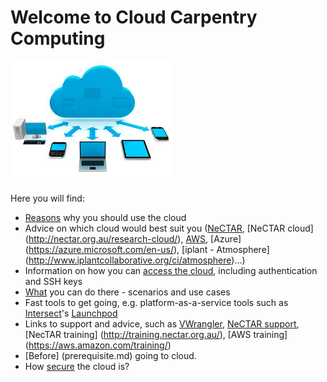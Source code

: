 Welcome to Cloud Carpentry Computing
=====================================
![alert](cloud.jpg)

Here you will find:

* [Reasons](reasons.md) why you should use the cloud
* Advice on which cloud would best suit you ([NeCTAR](nectar.md), [NeCTAR cloud] (http://nectar.org.au/research-cloud/), [AWS](https://aws.amazon.com/), [Azure] (https://azure.microsoft.com/en-us/), [iplant - Atmosphere] (http://www.iplantcollaborative.org/ci/atmosphere)...) 
* Information on how you can [access the cloud](access.md), including authentication and SSH keys
* [What](what.md) you can do there - scenarios and use cases
* Fast tools to get going, e.g. platform-as-a-service tools such as [Intersect](http://www.intersect.org.au/)'s [Launchpod](https://www.intersect.org.au/content/launchpod)
* Links to support and advice, such as [VWrangler](https://espaces.edu.au/vwrangler), [NeCTAR support](https://support.nectar.org.au/support/home), [NecTAR training] (http://training.nectar.org.au/), [AWS training] (https://aws.amazon.com/training/)
* [Before] (prerequisite.md) going to cloud.
* How [secure](security.md) the cloud is?


